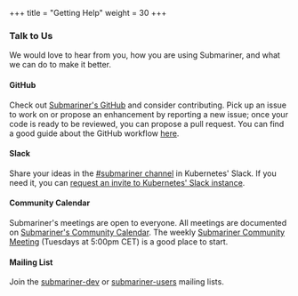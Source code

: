 +++
title = "Getting Help"
weight = 30
+++

### Talk to Us

We would love to hear from you, how you are using Submariner, and what we can do to make it better.

#### GitHub

Check out [Submariner's GitHub](https://github.com/submariner-io) and consider contributing. Pick up an issue to work on or propose an
enhancement by reporting a new issue; once your code is ready to be reviewed, you can propose a pull request. You can find a good guide
about the GitHub workflow [here](https://git-scm.com/book/en/v2/GitHub-Contributing-to-a-Project).

#### Slack

Share your ideas in the [#submariner channel](https://kubernetes.slack.com/archives/C010RJV694M) in Kubernetes' Slack. If you need it, you
can [request an invite to Kubernetes' Slack instance](https://slack.k8s.io/).

#### Community Calendar

Submariner's meetings are open to everyone. All meetings are documented on [Submariner's Community
Calendar](https://calendar.google.com/calendar/r?cid=NHFuZGVoOGY0bzZ1ajlvZnBsczh1NWNlZ2tAZ3JvdXAuY2FsZW5kYXIuZ29vZ2xlLmNvbQ).
The weekly [Submariner Community Meeting](https://tinyurl.com/wfbx37q) (Tuesdays at 5:00pm CET) is a good place to start.

#### Mailing List

Join the [submariner-dev](https://groups.google.com/forum/#!forum/submariner-dev) or
[submariner-users](https://groups.google.com/forum/#!forum/submariner-users) mailing lists.
